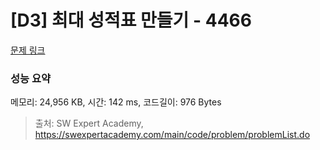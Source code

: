 # [D3] 최대 성적표 만들기 - 4466 

[문제 링크](https://swexpertacademy.com/main/code/problem/problemDetail.do?contestProbId=AWOUfCJ6qVMDFAWg) 

### 성능 요약

메모리: 24,956 KB, 시간: 142 ms, 코드길이: 976 Bytes



> 출처: SW Expert Academy, https://swexpertacademy.com/main/code/problem/problemList.do
